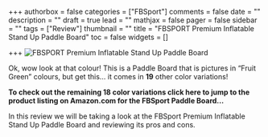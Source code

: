 +++
authorbox = false
categories = ["FBSport"]
comments = false
date = ""
description = ""
draft = true
lead = ""
mathjax = false
pager = false
sidebar = ""
tags = ["Review"]
thumbnail = ""
title = "FBSPORT Premium Inflatable Stand Up Paddle Board"
toc = false
widgets = []

+++
![FBSPORT Premium Inflatable Stand Up Paddle Board](/uploads/7fbc144e-fe7b-4245-9741-33bfe59ffc73.jpeg "FBSPORT Premium Inflatable Stand Up Paddle Board")

Ok, wow look at that colour! This is a Paddle Board that is pictures in “Fruit Green” colours, but get this… it comes in **19** other color variations! 

**To check out the remaining 18 color variations click here to jump to the product listing on Amazon.com for the FBSport Paddle Board…**

In this review we will be taking a look at the FBSport Premium Inflatable Stand Up Paddle Board and reviewing its pros and cons.